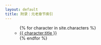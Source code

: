 ```yaml
---
layout: default
title: 附录：元老章节索引
---
```

<ul>
  <ul>
    {% for character in site.characters %}
      <li><a href="{{ character.url | relative_url }}">{{ character.title }}</a></li>
    {% endfor %}
  </ul>
</ul>
